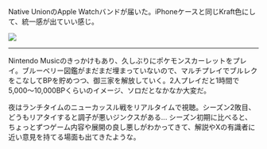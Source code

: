 Native UnionのApple Watchバンドが届いた。iPhoneケースと同じKraft色にして、統一感が出ていい感じ。

![](https://photos.apkas.net/medium/202411/20241102-110428.webp)

---

Nintendo Musicのきっかけもあり、久しぶりにポケモンスカーレットをプレイ。ブルーベリー図鑑がまだまだ埋まっていないので、マルチプレイでブルレクをこなしてBPを貯めつつ、御三家を解放していく。2人プレイだと1時間で5,000〜10,000BPくらいのイメージ、ソロだとなかなか大変だ。

夜はランチタイムのニューカッスル戦をリアルタイムで視聴。シーズン2敗目、どうもリアタイすると調子が悪いジンクスがある... シーズン初期に比べると、ちょっとずつゲーム内容や展開の良し悪しがわかってきて、解説やXの有識者に近い意見を持てる場面も出てきたような。
